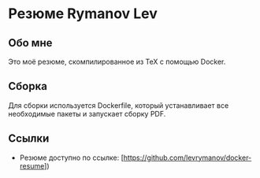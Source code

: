 # Резюме Rymanov Lev

## Обо мне

Это моё резюме, скомпилированное из TeX с помощью Docker.

## Сборка

Для сборки используется Dockerfile, который устанавливает все необходимые 
пакеты и запускает сборку PDF.

## Ссылки

- Резюме доступно по ссылке: 
[https://github.com/levrymanov/docker-resume])

